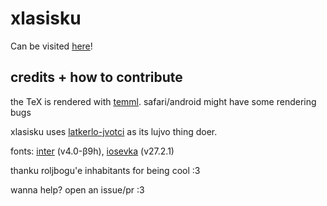 # xlasisku

Can be visited [here](https://berrymot.github.io/xlasisku)!

## credits + how to contribute

the TeX is rendered with [temml](https://github.com/ronkok/Temml). safari/android might have some rendering bugs

xlasisku uses [latkerlo-jvotci](https://github.com/latkerlo/latkerlo-jvotci) as its lujvo thing doer.

fonts: [inter](https://github.com/rsms/inter) (v4.0-β9h), [iosevka](https://github.com/be5invis/Iosevka) (v27.2.1)

thanku roljbogu'e inhabitants for being cool :3

wanna help? open an issue/pr :3
